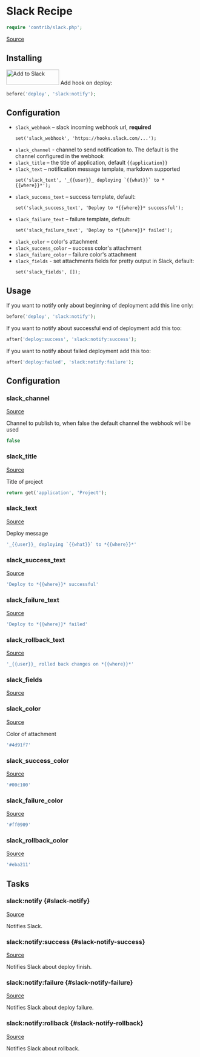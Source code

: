 <!-- DO NOT EDIT THIS FILE! -->
<!-- Instead edit contrib/slack.php -->
<!-- Then run bin/docgen -->

# Slack Recipe

```php
require 'contrib/slack.php';
```

[Source](/contrib/slack.php)



## Installing
<a href="https://slack.com/oauth/authorize?&client_id=113734341365.225973502034&scope=incoming-webhook"><img alt="Add to Slack" height="40" width="139" src="https://platform.slack-edge.com/img/add_to_slack.png" srcset="https://platform.slack-edge.com/img/add_to_slack.png 1x, https://platform.slack-edge.com/img/add_to_slack@2x.png 2x" /></a>
Add hook on deploy:
```php
before('deploy', 'slack:notify');
```
## Configuration
- `slack_webhook` – slack incoming webhook url, **required**
  ```
  set('slack_webhook', 'https://hooks.slack.com/...');
  ```
- `slack_channel` - channel to send notification to. The default is the channel configured in the webhook
- `slack_title` – the title of application, default `{{application}}`
- `slack_text` – notification message template, markdown supported
  ```
  set('slack_text', '_{{user}}_ deploying `{{what}}` to *{{where}}*');
  ```
- `slack_success_text` – success template, default:
  ```
  set('slack_success_text', 'Deploy to *{{where}}* successful');
  ```
- `slack_failure_text` – failure template, default:
  ```
  set('slack_failure_text', 'Deploy to *{{where}}* failed');
  ```
- `slack_color` – color's attachment
- `slack_success_color` – success color's attachment
- `slack_failure_color` – failure color's attachment
- `slack_fields` - set attachments fields for pretty output in Slack, default:
  ```
  set('slack_fields', []);
  ```
## Usage
If you want to notify only about beginning of deployment add this line only:
```php
before('deploy', 'slack:notify');
```
If you want to notify about successful end of deployment add this too:
```php
after('deploy:success', 'slack:notify:success');
```
If you want to notify about failed deployment add this too:
```php
after('deploy:failed', 'slack:notify:failure');
```


## Configuration
### slack_channel
[Source](https://github.com/deployphp/deployer/blob/master/contrib/slack.php#L70)

Channel to publish to, when false the default channel the webhook will be used

```php title="Default value"
false
```


### slack_title
[Source](https://github.com/deployphp/deployer/blob/master/contrib/slack.php#L73)

Title of project

```php title="Default value"
return get('application', 'Project');
```


### slack_text
[Source](https://github.com/deployphp/deployer/blob/master/contrib/slack.php#L78)

Deploy message

```php title="Default value"
'_{{user}}_ deploying `{{what}}` to *{{where}}*'
```


### slack_success_text
[Source](https://github.com/deployphp/deployer/blob/master/contrib/slack.php#L79)



```php title="Default value"
'Deploy to *{{where}}* successful'
```


### slack_failure_text
[Source](https://github.com/deployphp/deployer/blob/master/contrib/slack.php#L80)



```php title="Default value"
'Deploy to *{{where}}* failed'
```


### slack_rollback_text
[Source](https://github.com/deployphp/deployer/blob/master/contrib/slack.php#L81)



```php title="Default value"
'_{{user}}_ rolled back changes on *{{where}}*'
```


### slack_fields
[Source](https://github.com/deployphp/deployer/blob/master/contrib/slack.php#L82)





### slack_color
[Source](https://github.com/deployphp/deployer/blob/master/contrib/slack.php#L85)

Color of attachment

```php title="Default value"
'#4d91f7'
```


### slack_success_color
[Source](https://github.com/deployphp/deployer/blob/master/contrib/slack.php#L86)



```php title="Default value"
'#00c100'
```


### slack_failure_color
[Source](https://github.com/deployphp/deployer/blob/master/contrib/slack.php#L87)



```php title="Default value"
'#ff0909'
```


### slack_rollback_color
[Source](https://github.com/deployphp/deployer/blob/master/contrib/slack.php#L88)



```php title="Default value"
'#eba211'
```



## Tasks

### slack\:notify {#slack-notify}
[Source](https://github.com/deployphp/deployer/blob/master/contrib/slack.php#L100)

Notifies Slack.




### slack\:notify\:success {#slack-notify-success}
[Source](https://github.com/deployphp/deployer/blob/master/contrib/slack.php#L120)

Notifies Slack about deploy finish.




### slack\:notify\:failure {#slack-notify-failure}
[Source](https://github.com/deployphp/deployer/blob/master/contrib/slack.php#L141)

Notifies Slack about deploy failure.




### slack\:notify\:rollback {#slack-notify-rollback}
[Source](https://github.com/deployphp/deployer/blob/master/contrib/slack.php#L161)

Notifies Slack about rollback.




